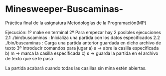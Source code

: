 # Minesweeper-Buscaminas-
Práctica final de la asignatura Metodologías de la Programación(MP)

Ejecución:
1º make en terminal
2º Para empezar hay 2 posibles ejecuciones
	2.1 ./bin/buscaminas <filas> <columnas> <numeroDeMinas>: Inicializa una partida con los datos especificados
	2.2 ./bin/buscaminas <archivoDeTexto>: Carga una partida anterior guardada en dicho archivo de texto
3º Introducir comandos para jugar 
   a) a <fila> <columna> -> abre la casilla especificada
   b) m <fila> <columna> -> marca la casilla especificada
   c) s <archivoDeTexto> -> guarda la partida en el archivo de texto que se le pasa

La partida acabará cuando todas las casillas sin mina estén abiertas.
